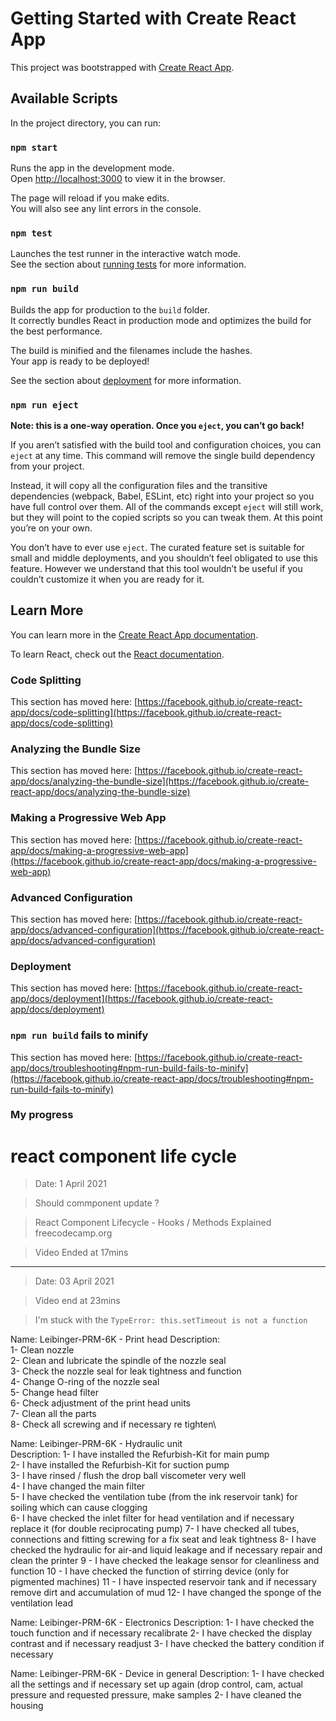 # Getting Started with Create React App

This project was bootstrapped with [Create React App](https://github.com/facebook/create-react-app).

## Available Scripts

In the project directory, you can run:

### `npm start`

Runs the app in the development mode.\
Open [http://localhost:3000](http://localhost:3000) to view it in the browser.

The page will reload if you make edits.\
You will also see any lint errors in the console.

### `npm test`

Launches the test runner in the interactive watch mode.\
See the section about [running tests](https://facebook.github.io/create-react-app/docs/running-tests) for more information.

### `npm run build`

Builds the app for production to the `build` folder.\
It correctly bundles React in production mode and optimizes the build for the best performance.

The build is minified and the filenames include the hashes.\
Your app is ready to be deployed!

See the section about [deployment](https://facebook.github.io/create-react-app/docs/deployment) for more information.

### `npm run eject`

**Note: this is a one-way operation. Once you `eject`, you can’t go back!**

If you aren’t satisfied with the build tool and configuration choices, you can `eject` at any time. This command will remove the single build dependency from your project.

Instead, it will copy all the configuration files and the transitive dependencies (webpack, Babel, ESLint, etc) right into your project so you have full control over them. All of the commands except `eject` will still work, but they will point to the copied scripts so you can tweak them. At this point you’re on your own.

You don’t have to ever use `eject`. The curated feature set is suitable for small and middle deployments, and you shouldn’t feel obligated to use this feature. However we understand that this tool wouldn’t be useful if you couldn’t customize it when you are ready for it.

## Learn More

You can learn more in the [Create React App documentation](https://facebook.github.io/create-react-app/docs/getting-started).

To learn React, check out the [React documentation](https://reactjs.org/).

### Code Splitting

This section has moved here: [https://facebook.github.io/create-react-app/docs/code-splitting](https://facebook.github.io/create-react-app/docs/code-splitting)

### Analyzing the Bundle Size

This section has moved here: [https://facebook.github.io/create-react-app/docs/analyzing-the-bundle-size](https://facebook.github.io/create-react-app/docs/analyzing-the-bundle-size)

### Making a Progressive Web App

This section has moved here: [https://facebook.github.io/create-react-app/docs/making-a-progressive-web-app](https://facebook.github.io/create-react-app/docs/making-a-progressive-web-app)

### Advanced Configuration

This section has moved here: [https://facebook.github.io/create-react-app/docs/advanced-configuration](https://facebook.github.io/create-react-app/docs/advanced-configuration)

### Deployment

This section has moved here: [https://facebook.github.io/create-react-app/docs/deployment](https://facebook.github.io/create-react-app/docs/deployment)

### `npm run build` fails to minify

This section has moved here: [https://facebook.github.io/create-react-app/docs/troubleshooting#npm-run-build-fails-to-minify](https://facebook.github.io/create-react-app/docs/troubleshooting#npm-run-build-fails-to-minify)


### My progress

# react component life cycle 

> Date: 1 April 2021

> Should commponent update ?

> React Component Lifecycle - Hooks / Methods Explained freecodecamp.org

> Video Ended at 17mins

**************************************************************************************

> Date: 03 April 2021

> Video end at 23mins 

> I'm stuck with the `TypeError: this.setTimeout is not a function`


Name: Leibinger-PRM-6K - Print head Description:\
1- Clean nozzle \
2- Clean and lubricate the spindle of the nozzle seal\
3- Check the nozzle seal for leak tightness and function\
4- Change O-ring of the nozzle seal\
5- Change head filter \
6- Check adjustment of the print head units\
7- Clean all the parts \
8- Check all screwing and if necessary re tighten\

Name: Leibinger-PRM-6K - Hydraulic unit\
Description:
1- I have installed the Refurbish-Kit for main pump \
2- I have installed the Refurbish-Kit for suction pump\
3- I have rinsed  / flush the drop ball viscometer very well\
4- I have changed the main filter\
5- I have checked the ventilation tube (from the ink reservoir tank) for soiling which can cause clogging\
6- I have checked the inlet filter for head ventilation and if necessary replace it (for double reciprocating pump) 
7- I have checked  all tubes, connections and fitting screwing for a fix seat and leak tightness
8- I have checked the hydraulic for air-and liquid leakage and if necessary repair and clean the printer 
9 - I have checked the leakage sensor for cleanliness and function 
10 - I have checked the function of stirring device (only for pigmented machines)
11 - I have inspected reservoir tank and if necessary remove dirt and accumulation of mud 
12- I have changed the sponge of the ventilation lead 

Name: Leibinger-PRM-6K - Electronics
Description:
1- I have checked the  touch function and if necessary recalibrate 
2- I have checked the  display contrast and if necessary readjust 
3- I have checked the  battery condition if necessary

Name: Leibinger-PRM-6K - Device in general
Description:
1- I have checked all the settings and if necessary set up again (drop control, cam, actual pressure and requested pressure, make samples 
2- I have cleaned the housing
